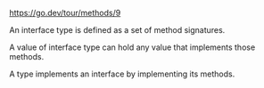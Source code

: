 https://go.dev/tour/methods/9

An interface type is defined as a set of method signatures.

A value of interface type can hold any value that implements those methods.

A type implements an interface by implementing its methods.


